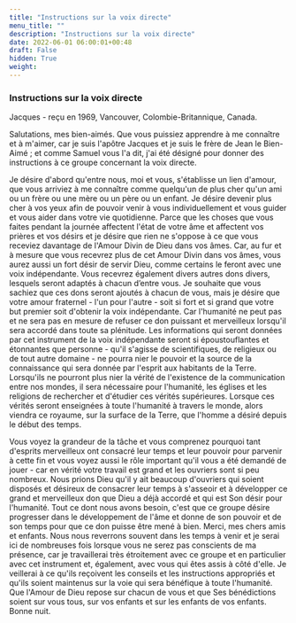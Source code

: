 ```yaml
---
title: "Instructions sur la voix directe"
menu_title: ""
description: "Instructions sur la voix directe"
date: 2022-06-01 06:00:01+00:48
draft: False
hidden: True
weight:
---
```

### Instructions sur la voix directe

Jacques - reçu en 1969, Vancouver, Colombie-Britannique, Canada.

Salutations, mes bien-aimés. Que vous puissiez apprendre à me connaître et à m'aimer, car je suis l'apôtre Jacques et je suis le frère de Jean le Bien-Aimé ; et comme Samuel vous l'a dit, j'ai été désigné pour donner des instructions à ce groupe concernant la voix directe.

Je désire d'abord qu'entre nous, moi et vous, s'établisse un lien d'amour, que vous arriviez à me connaître comme quelqu'un de plus cher qu'un ami ou un frère ou une mère ou un père ou un enfant. Je désire devenir plus cher à vos yeux afin de pouvoir venir à vous individuellement et vous guider et vous aider dans votre vie quotidienne. Parce que les choses que vous faites pendant la journée affectent l'état de votre âme et affectent vos prières et vos désirs et je désire que rien ne s'oppose à ce que vous receviez davantage de l'Amour Divin de Dieu dans vos âmes. Car, au fur et à mesure que vous recevrez plus de cet Amour Divin dans vos âmes, vous aurez aussi un fort désir de servir Dieu, comme certains le feront avec une voix indépendante. Vous recevrez également divers autres dons divers, lesquels seront adaptés à chacun d’entre vous. Je souhaite que vous sachiez que ces dons seront ajoutés à chacun de vous, mais je désire que votre amour fraternel - l'un pour l'autre - soit si fort et si grand que votre but premier soit d'obtenir la voix indépendante. Car l'humanité ne peut pas et ne sera pas en mesure de refuser ce don puissant et merveilleux lorsqu'il sera accordé dans toute sa plénitude. Les informations qui seront données par cet instrument de la voix indépendante seront si époustouflantes et étonnantes que personne - qu'il s'agisse de scientifiques, de religieux ou de tout autre domaine - ne pourra nier le pouvoir et la source de la connaissance qui sera donnée par l'esprit aux habitants de la Terre. Lorsqu'ils ne pourront plus nier la vérité de l'existence de la communication entre nos mondes, il sera nécessaire pour l'humanité, les églises et les religions de rechercher et d'étudier ces vérités supérieures. Lorsque ces vérités seront enseignées à toute l'humanité à travers le monde, alors viendra ce royaume, sur la surface de la Terre, que l'homme a désiré depuis le début des temps.

Vous voyez la grandeur de la tâche et vous comprenez pourquoi tant d'esprits merveilleux ont consacré leur temps et leur pouvoir pour parvenir à cette fin et vous voyez aussi le rôle important qu'il vous a été demandé de jouer - car en vérité votre travail est grand et les ouvriers sont si peu nombreux. Nous prions Dieu qu'il y ait beaucoup d'ouvriers qui soient disposés et désireux de consacrer leur temps à s'asseoir et à développer ce grand et merveilleux don que Dieu a déjà accordé et qui est Son désir pour l'humanité. Tout ce dont nous avons besoin, c'est que ce groupe désire progresser dans le développement de l'âme et donne de son pouvoir et de son temps pour que ce don puisse être mené à bien. Merci, mes chers amis et enfants. Nous nous reverrons souvent dans les temps à venir et je serai ici de nombreuses fois lorsque vous ne serez pas conscients de ma présence, car je travaillerai très étroitement avec ce groupe et en particulier avec cet instrument et, également, avec vous qui êtes assis à côté d'elle. Je veillerai à ce qu'ils reçoivent les conseils et les instructions appropriés et qu'ils soient maintenus sur la voie qui sera bénéfique à toute l'humanité. Que l'Amour de Dieu repose sur chacun de vous et que Ses bénédictions soient sur vous tous, sur vos enfants et sur les enfants de vos enfants. Bonne nuit.
